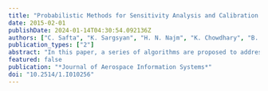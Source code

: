 ```yaml
---
title: "Probabilistic Methods for Sensitivity Analysis and Calibration of Computer Models in the NASA Challenge Problem"
date: 2015-02-01
publishDate: 2024-01-14T04:30:54.092136Z
authors: ["C. Safta", "K. Sargsyan", "H. N. Najm", "K. Chowdhary", "B. Debusschere", "L. P. Swiler", "M. S. Eldred"]
publication_types: ["2"]
abstract: "In this paper, a series of algorithms are proposed to address the problems in the NASA Langley Research Center Multidisciplinary Uncertainty Quantification Challenge. A Bayesian approach is employed to characterize and calibrate the epistemic parameters based on the available data, whereas a variance-based global sensitivity analysis is used to rank the epistemic and aleatory model parameters. A nested sampling of the aleatory–epistemic space is proposed to propagate uncertainties from model parameters to output quantities of interest."
featured: false
publication: "*Journal of Aerospace Information Systems*"
doi: "10.2514/1.I010256"
---
```


